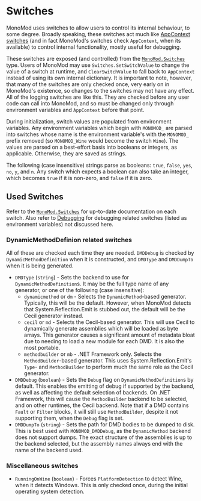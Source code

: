 # Switches

MonoMod uses switches to allow users to control its internal behaviour, to some degree. Broadly speaking, these
switches act much like [AppContext switches](https://learn.microsoft.com/en-us/dotnet/api/system.appcontext) (and
in fact MonoMod's switches check `AppContext`, when its available) to control internal functionality, mostly useful
for debugging.

These switches are exposed (and controlled) from the [`MonoMod.Switches`](../src/MonoMod.Utils/_/Switches.cs) type.
Users of MonoMod may use `Switches.SetSwitchValue` to change the value of a switch at runtime, and `ClearSwitchValue`
to fall back to `AppContext` instead of using its own internal dictionary. It is important to note, however, that
many of the switches are only checked once, very early on in MonoMod's existence, so changes to the switches may not
have any effect. All of the logging switches are like this. They are checked before any user code can call into
MonoMod, and so must be changed only through environment variables and `AppContext` before that point.

During initialization, switch values are populated from environment variables. Any environment variables which begin
with `MONOMOD_` are parsed into switches whose name is the environment variable's with the `MONOMOD_` prefix removed
(so `MONOMOD_Wine` would become the switch `Wine`). The values are parsed on a best-effort basis into booleans or
integers, as applicable. Otherwise, they are saved as strings.

The following (case insensitive) strings parse as booleans: `true`, `false`, `yes`, `no`, `y`, and `n`. Any switch
which expects a boolean can also take an integer, which becomes `true` if it is non-zero, and `false` if it is zero.

## Used Switches

Refer to the [`MonoMod.Switches`](../src/MonoMod.Utils/_/Switches.cs#L66) for up-to-date documentation on each switch.
Also refer to [Debugging](Debugging.md) for debugging related switches (listed as environment variables) not
discussed here.

### DynamicMethodDefinion related switches

All of these are checked each time they are needed. `DMDDebug` is checked by `DynamicMethodDefinition` when it is constructed,
and `DMDType` and `DMDDumpTo` when it is being generated.

- `DMDType` (`string`) - Sets the backend to use for `DynamicMethodDefinition`s. It may be the full type name of any generator,
  or one of the following (case insensitive):
  - `dynamicmethod` or `dm` - Selects the `DynamicMethod`-based generator. Typically, this will be the default. However, when
    MonoMod detects that System.Reflection.Emit is stubbed out, the default will be the Cecil generator instead.
  - `cecil` or `md` - Selects the Cecil-based generator. This will use Cecil to dynamically generate assemblies which will be
    loaded as byte arrays. This generator causes a significant amount of metadata bloat due to needing to load a new module
    for each DMD. It is also the most portable.
  - `methodbuilder` or `mb` - .NET Framework only. Selects the `MethodBuilder`-based generator. This uses System.Reflection.Emit's
    `Type`- and `MethodBuilder` to perform much the same role as the Cecil generator.
- `DMDDebug` (`boolean`) - Sets the `Debug` flag on `DynamicMethodDefinition`s by default. This enables the emitting of debug
  if supported by the backend, as well as affecting the default selection of backends. On .NET Framework, this will cause
  the `MethodBuilder` backend to be selected, and on other runtimes, the Cecil backend. Note that if a DMD contains `Fault` or
  `Filter` blocks, it will still use `MethodBuilder`, despite it not supporting them, when the `Debug` flag is set.
- `DMDDumpTo` (`string`) - Sets the path for DMD bodies to be dumped to disk. This is best used with `MONOMOD_DMDDebug`, as the
  `DynamicMethod` backend does not support dumps. The exact structure of the assemblies is up to the backend selected, but
  the assembly names always end with the name of the backend used.

### Miscellaneous switches

- `RunningOnWine` (`boolean`) - Forces `PlatformDetection` to detect Wine, when it detects Windows. This is only checked once,
  during the initial operating system detection.
